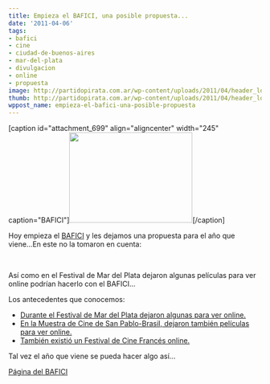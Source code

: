 ```yaml
---
title: Empieza el BAFICI, una posible propuesta...
date: '2011-04-06'
tags:
- bafici
- cine
- ciudad-de-buenos-aires
- mar-del-plata
- divulgacion
- online
- propuesta
image: http://partidopirata.com.ar/wp-content/uploads/2011/04/header_logo.png
thumb: http://partidopirata.com.ar/wp-content/uploads/2011/04/header_logo.png
wppost_name: empieza-el-bafici-una-posible-propuesta
---
```


[caption id="attachment_699" align="aligncenter" width="245" caption="BAFICI"]<a href="http://partidopirata.com.ar/wp-content/uploads/2011/04/header_logo.png"><img class="size-full wp-image-699" title="header_logo" src="http://partidopirata.com.ar/wp-content/uploads/2011/04/header_logo.png" alt="" width="245" height="180" /></a>[/caption]

Hoy empieza el <a href="http://www.bafici.gov.ar/home/web/es/index.html" target="_blank">BAFICI</a> y les dejamos una propuesta para el año que viene...En este no la tomaron en cuenta:

&nbsp;

Así como en el Festival de Mar del Plata dejaron algunas películas para ver online podrían hacerlo con el BAFICI...

Los antecedentes que conocemos:
<ul>
	<li><a href="http://partido-pirata.blogspot.com/2010/11/sobre-el-festival-de-cine-de-mar-del.html">Durante el Festival de Mar del Plata dejaron algunas para ver online.</a></li>
	<li><a href="http://partido-pirata.blogspot.com/2010/10/una-buena-idea-en-la-mostra-de-cinema.html">En la Muestra de Cine de San Pablo-Brasil, dejaron también películas para ver online.</a></li>
	<li><a href="http://partido-pirata.blogspot.com/2011/01/primer-festival-de-cine-online-my.html">También existió un Festival de Cine Francés online.</a></li>
</ul>
Tal vez el año que viene se pueda hacer algo así...

<a href="http://www.bafici.gov.ar/home/web/es/index.html" target="_blank">Página del BAFICI</a>
